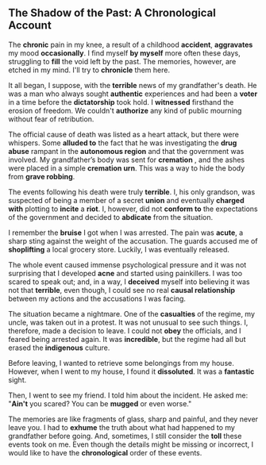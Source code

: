 ## The Shadow of the Past: A Chronological Account

The **chronic** pain in my knee, a result of a childhood **accident**, **aggravates** my mood **occasionally**. I find myself **by myself** more often these days, struggling to **fill** the void left by the past. The memories, however, are etched in my mind. I'll try to **chronicle** them here.

It all began, I suppose, with the **terrible** news of my grandfather's death. He was a man who always sought **authentic** experiences and had been a **voter** in a time before the **dictatorship** took hold. I **witnessed** firsthand the erosion of freedom. We couldn't **authorize** any kind of public mourning without fear of retribution.

The official cause of death was listed as a heart attack, but there were whispers. Some **alluded to** the fact that he was investigating the **drug abuse** rampant in the **autonomous region** and that the government was involved. My grandfather’s body was sent for **cremation** , and the ashes were placed in a simple **cremation urn**. This was a way to hide the body from **grave robbing**.

The events following his death were truly **terrible**. I, his only grandson, was suspected of being a member of a secret **union** and eventually **charged with** plotting to **incite** a **riot**. I, however, did not **conform to** the expectations of the government and decided to **abdicate** from the situation. 

I remember the **bruise** I got when I was arrested. The pain was **acute**, a sharp sting against the weight of the accusation. The guards accused me of **shoplifting** a local grocery store. Luckily, I was eventually released.

The whole event caused immense psychological pressure and it was not surprising that I developed **acne** and started using painkillers. I was too scared to speak out; and, in a way, I **deceived** myself into believing it was not that **terrible**, even though, I could see no real **causal relationship** between my actions and the accusations I was facing.

The situation became a nightmare. One of the **casualties** of the regime, my uncle, was taken out in a protest. It was not unusual to see such things. I, therefore, made a decision to leave. I could not **obey** the officials, and I feared being arrested again. It was **incredible**, but the regime had all but erased the **indigenous** culture.

Before leaving, I wanted to retrieve some belongings from my house. However, when I went to my house, I found it **dissoluted**. It was a **fantastic** sight.

Then, I went to see my friend. I told him about the incident. He asked me: "**Ain't** you scared? You can be **mugged** or even worse."

The memories are like fragments of glass, sharp and painful, and they never leave you. I had to **exhume** the truth about what had happened to my grandfather before going. And, sometimes, I still consider the **toll** these events took on me. Even though the details might be missing or incorrect, I would like to have the **chronological** order of these events.
